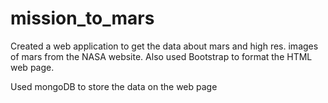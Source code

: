 # mission_to_mars
Created a web application to get the data about mars and high res. images of mars from the NASA website. Also used Bootstrap to format the HTML web page.

Used mongoDB to store the data on the web page
